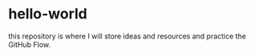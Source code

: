 # hello-world
this repository is where I will store ideas and resources and practice the GitHub Flow.

